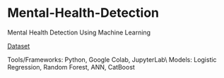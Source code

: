# Mental-Health-Detection
Mental Health Detection Using Machine Learning

[Dataset](https://www.kaggle.com/competitions/playground-series-s4e11/overview)

Tools/Frameworks: Python, Google Colab, JupyterLab\ 
Models: Logistic Regression, Random Forest, ANN, CatBoost
